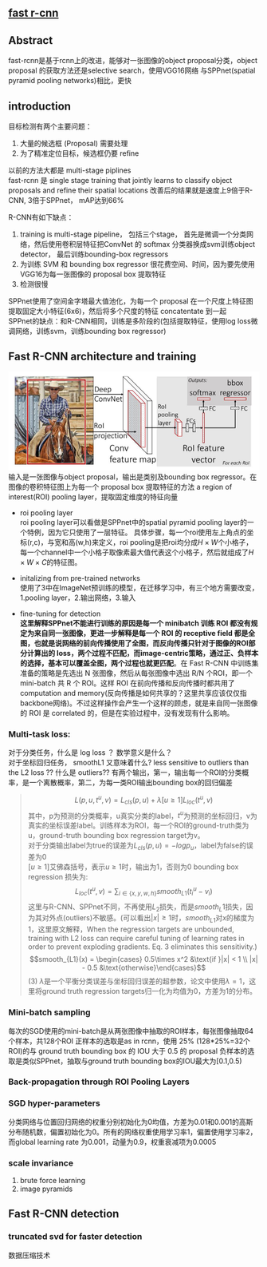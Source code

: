 ## [fast r-cnn](http://blog.csdn.net/shenxiaolu1984/article/details/51036677)

## Abstract
fast-rcnn是基于rcnn上的改进，能够对一张图像的object proposal分类，object proposal 的获取方法还是selective search，使用VGG16网络
与SPPnet(spatial pyramid pooling networks)相比，更快

## introduction
目标检测有两个主要问题：
1. 大量的候选框 (Proposal) 需要处理
2. 为了精准定位目标，候选框仍要 refine

以前的方法大都是 multi-stage piplines   
fast-rcnn 是 single stage training that jointly learns to classify object proposals and refine their spatial locations
改善后的结果就是速度上9倍于R-CNN, 3倍于SPPnet， mAP达到66%

R-CNN有如下缺点：
1. training is multi-stage pipeline， 包括三个stage， 首先是微调一个分类网络，然后使用卷积层特征把ConvNet 的 softmax 分类器换成svm训练object detector， 最后训练bounding-box regressors
2. 为训练 SVM 和 bounding box regressor 很花费空间、时间，因为要先使用VGG16为每一张图像的 proposal box 提取特征
3. 检测很慢

SPPnet使用了空间金字塔最大值池化，为每一个 proposal 在一个尺度上特征图提取固定大小特征(6x6)，然后将多个尺度的特征 concatentate 到一起  
SPPnet的缺点：和R-CNN相同，训练是多阶段的(包括提取特征，使用log loss微调网络，训练svm，训练bounding box regressor)

 ## Fast R-CNN architecture and training
 ![fastrcnnflow](../image/essay/fastrcnnflow.jpg)  
 输入是一张图像与object proposal，输出是类别及bounding box regressor。在图像的卷积特征图上为每一个 proposal box 提取特征的方法 a region of interest(ROI) pooling layer，提取固定维度的特征向量
- roi pooling layer  
roi pooling layer可以看做是SPPnet中的spatial pyramid pooling layer的一个特例，因为它只使用了一层特征。
具体步骤，每一个roi使用左上角点的坐标(r,c)，与宽和高(w,h)来定义，roi pooling是把roi均分成$H\times W$个小格子，每一个channel中一个小格子取像素最大值代表这个小格子，然后就组成了$H\times W \times C$的特征图。

- initalizing from pre-trained networks  
使用了3中在ImageNet预训练的模型，在迁移学习中，有三个地方需要改变，1.pooling layer，2.输出网络，3.输入
- fine-tuning for detection  
**这里解释SPPnet不能进行训练的原因是每一个 minibatch 训练 ROI 都没有规定为来自同一张图像，更进一步解释是每一个 ROI 的 receptive field 都是全图，也就是说网络的前向传播使用了全图，而反向传播只针对于图像的ROI部分计算出的 loss，两个过程不匹配，而image-centric策略，通过正、负样本的选择，基本可以覆盖全图，两个过程也就更匹配**。在 Fast R-CNN 中训练集准备的策略是先选出 N 张图像，然后从每张图像中选出 R/N 个ROI，即一个 mini-batch 共 R 个 ROI。这样 ROI 在前向传播和反向传播时都共用了 computation and memory(反向传播是如何共享的？这里共享应该仅仅指backbone网络)。不过这样操作会产生一个这样的顾虑，就是来自同一张图像的 ROI 是 correlated 的，但是在实验过程中，没有发现有什么影响。

### Multi-task loss:  
对于分类任务，什么是 log loss  ？ 数学意义是什么？  
对于坐标回归任务， smoothL1 又意味着什么?  less sensitive to outliers than the L2 loss ?? 什么是 outliers??
有两个输出，第一，输出每一个ROI的分类概率，是一个离散概率，第二，为每一类ROI输出bounding box的回归偏差
> $$L(p,u,t^u,v)=L_{cls}(p,u) + \lambda [u\geqslant 1]L_{loc}(t^u,v)$$
其中，p为预测的分类概率，u真实分类的label，$t^u$为预测的坐标回归，v为真实的坐标误差label。训练样本为ROI，每一个ROI的ground-truth类为u，ground-truth bounding box regression target为v。  
对于分类输出label为true的误差为$L_{cls}(p,u)=-log{p_u}$，label为false的误差为0  
$[u\geqslant 1]$艾佛森括号，表示$u\geqslant 1$时，输出为1，否则为0
bounding box regression 损失为:
> $$L_{loc}(t^u,v)=\sum_{i\in \{x,y,w,h\}}smooth_{L1}(t^u_i-v_i)$$
这里与R-CNN、SPPnet不同，不再使用$L_2$损失，而是$smooth_L1$损失，因为其对外点(outliers)不敏感。(可以看出$|x|\geqslant 1$时，$smooth_{L1}$对$x$的梯度为1，这里原文解释，When the regression targets are unbounded, training with L2 loss can require careful tuning of learning rates in order to prevent exploding gradients. Eq. 3 eliminates this sensitivity.)
> $$smooth_{L1}(x) = \begin{cases} 
0.5\times x^2 &\text{if }|x| < 1 \\
|x| - 0.5 &\text{otherwise}\end{cases}$$ (3)
$\lambda$是一个平衡分类误差与坐标回归误差的超参数，论文中使用$\lambda =1$，这里将ground truth regression targets归一化为均值为0，方差为1的分布。

### Mini-batch sampling  
每次的SGD使用的mini-batch是从两张图像中抽取的ROI样本，每张图像抽取64个样本，共128个ROI
正样本的选取是as in rcnn，使用 25% (128*25%=32个ROI)的与 ground truth bounding box 的 IOU 大于 0.5 的 proposal 
负样本的选取是类似SPPnet，抽取与ground truth bounding box的IOU最大为[0.1,0.5)

### Back-propagation through ROI Pooling Layers


### SGD hyper-parameters
分类网络与位置回归网络的权重分别初始化为0均值，方差为0.01和0.001的高斯分布随机数，偏置初始化为0。所有的网络权重使用学习率1，偏置使用学习率2，而global learning rate 为0.001，动量为0.9，权重衰减项为0.0005

### scale invariance
1. brute force learning   
2. image pyramids

## Fast R-CNN detection
### truncated svd for faster detection
数据压缩技术